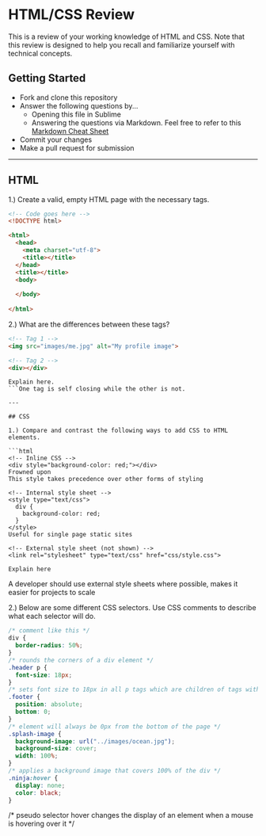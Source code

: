 # HTML/CSS Review

This is a review of your working knowledge of HTML and CSS. Note that this review is designed to help you recall and familiarize yourself with technical concepts.

## Getting Started

* Fork and clone this repository
* Answer the following questions by...
  * Opening this file in Sublime
  * Answering the questions via Markdown. Feel free to refer to this [Markdown Cheat Sheet](https://github.com/adam-p/markdown-here/wiki/Markdown-Cheatsheet)
* Commit your changes
* Make a pull request for submission

---

## HTML

1.) Create a valid, empty HTML page with the necessary tags.

```html
<!-- Code goes here -->
<!DOCTYPE html>

<html>
  <head>
    <meta charset="utf-8">
    <title></title>
  </head>
  <title></title>
  <body>
    
  </body>
  
</html>
```

2.) What are the differences between these tags?

```html
<!-- Tag 1 -->
<img src="images/me.jpg" alt="My profile image">

<!-- Tag 2 -->
<div></div>
```

```
Explain here.
```One tag is self closing while the other is not.

---

## CSS

1.) Compare and contrast the following ways to add CSS to HTML elements.

```html
<!-- Inline CSS -->
<div style="background-color: red;"></div>
Frowned upon
This style takes precedence over other forms of styling

<!-- Internal style sheet -->
<style type="text/css">
  div {
    background-color: red;
  }
</style>
Useful for single page static sites

<!-- External style sheet (not shown) -->
<link rel="stylesheet" type="text/css" href="css/style.css">
```

```
Explain here
```
A developer should use external style sheets where possible, makes it easier for projects to scale

2.) Below are some different CSS selectors. Use CSS comments to describe what each selector will do.

```css
/* comment like this */
div {
  border-radius: 50%;
}
/* rounds the corners of a div element */
.header p {
  font-size: 18px;
}
/* sets font size to 18px in all p tags which are children of tags with the .header class */
.footer {
  position: absolute;
  bottom: 0;
}
/* element will always be 0px from the bottom of the page */
.splash-image {
  background-image: url("../images/ocean.jpg");
  background-size: cover;
  width: 100%;
}
/* applies a background image that covers 100% of the div */
.ninja:hover {
  display: none;
  color: black;
}
```
/* pseudo selector hover changes the display of an element when a mouse is hovering over it */
